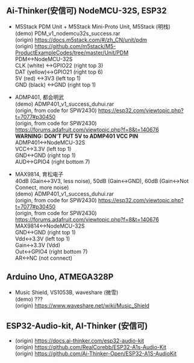 ## Ai-Thinker(安信可) NodeMCU-32S, ESP32  
* M5Stack PDM Unit + M5Stack Mini-Proto Unit, M5Stack (明栈)      
(demo) PDM_v1_nodemcu32s_success.rar    
(origin) https://docs.m5stack.com/#/zh_CN/unit/pdm  
(origin) https://github.com/m5stack/M5-ProductExampleCodes/tree/master/Unit/PDM  
PDM<->NodeMCU-32S  
CLK (white) <->GPIO22 (right top 3)  
DAT (yellow)<->GPIO21 (right top 6)  
5V  (red)   <->3V3    (left top 1)  
GND (black) <->GND    (right top 1)  

* ADMP401, 都会明武  
(demo) ADMP401_v1_success_duhui.rar  
(origin, from code for SPW2430) https://esp32.com/viewtopic.php?t=7077#p30450  
(origin, from code for SPW2430) https://forums.adafruit.com/viewtopic.php?f=8&t=140676  
**WARNING: DON'T PUT 5V to ADMP401 VCC PIN**  
ADMP401<->NodeMCU-32S  
VCC<->3.3V  (left top 1)  
GND<->GND   (right top 1)  
AUD<->GPIO4 (right bottom 7)  

* MAX9814, 育松电子    
40dB (Gain<->3V3, less noise), 50dB (Gain<->GND), 60dB (Gain<->Not Connect, more noise)    
(demo) ADMP401_v1_success_duhui.rar  
(origin, from code for SPW2430) https://esp32.com/viewtopic.php?t=7077#p30450  
(origin, from code for SPW2430) https://forums.adafruit.com/viewtopic.php?f=8&t=140676  
MAX9814<->NodeMCU-32S  
GND<->GND   (right top 1)  
Vdd<->3.3V  (left top 1)  
Gain<->3.3V (Vdd)  
Out<->GPIO4 (right bottom 7)  
AR<->NC (not connect)    

## Arduino Uno, ATMEGA328P  
* Music Shield, VS1053B, waveshare (微雪)  
(demo) ???  
(origin) https://www.waveshare.net/wiki/Music_Shield  

## ESP32-Audio-kit, AI-Thinker (安信可)    
* (origin) https://docs.ai-thinker.com/esp32-audio-kit  
(origin) https://github.com/RealCorebb/ESP32-A1s-Audio-Kit  
(origin) https://github.com/Ai-Thinker-Open/ESP32-A1S-AudioKit  
